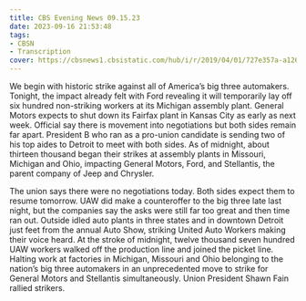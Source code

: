 ```yaml
---
title: CBS Evening News 09.15.23
date: 2023-09-16 21:53:48
tags:
- CBSN
- Transcription
cover: https://cbsnews1.cbsistatic.com/hub/i/r/2019/04/01/727e357a-a126-4138-a2c5-4d3222669d57/thumbnail/640x360/3ff2761028dc5c65cc4f07acd54bcd5c/cbsn2-logo-1920x1080.jpg
---
```

We begin with historic strike against all of America’s big three automakers. Tonight, the impact already felt with Ford revealing it will temporarily lay off six hundred non-striking workers at its Michigan assembly plant. General Motors expects to shut down its Fairfax plant in Kansas City as early as next week. Official say there is movement into negotiations but both sides remain far apart. President B who ran as a pro-union candidate is sending two of his top aides to Detroit to meet with both sides. As of midnight, about thirteen thousand began their strikes at assembly plants in Missouri, Michigan and Ohio, impacting General Motors, Ford, and Stellantis, the parent company of Jeep and Chrysler. 

The union says there were no negotiations today. Both sides expect them to resume tomorrow. UAW did make a counteroffer to the big three late last night, but the companies say the asks were still far too great and then time ran out. Outside idled auto plants in three states and in downtown Detroit just feet from the annual Auto Show, striking United Auto Workers making their voice heard. At the stroke of midnight, twelve thousand seven hundred UAW workers walked off the production line and joined the picket line. Halting work at factories in Michigan, Missouri and Ohio belonging to the nation’s big three automakers in an unprecedented move to strike for General Motors and Stellantis simultaneously. Union President Shawn Fain rallied strikers. 
